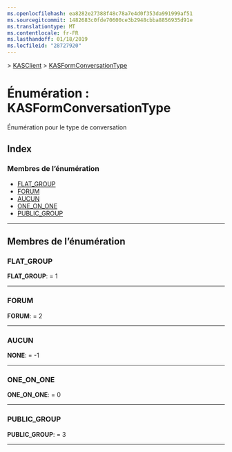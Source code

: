 ```yaml
---
ms.openlocfilehash: ea8282e27388f48c78a7e4d0f353da991999af51
ms.sourcegitcommit: 1482683c0fde70600ce3b2948cbba8856935d91e
ms.translationtype: MT
ms.contentlocale: fr-FR
ms.lasthandoff: 01/18/2019
ms.locfileid: "28727920"
---
```

[](../README.md) > [KASClient](../modules/kasclient.md) > [KASFormConversationType](../enums/kasclient.kasformconversationtype.md)

# <a name="enumeration-kasformconversationtype"></a>Énumération : KASFormConversationType

Énumération pour le type de conversation
## <a name="index"></a>Index

### <a name="enumeration-members"></a>Membres de l’énumération

* [FLAT_GROUP](kasclient.kasformconversationtype.md#flat_group)
* [FORUM](kasclient.kasformconversationtype.md#forum)
* [AUCUN](kasclient.kasformconversationtype.md#none)
* [ONE_ON_ONE](kasclient.kasformconversationtype.md#one_on_one)
* [PUBLIC_GROUP](kasclient.kasformconversationtype.md#public_group)

---

## <a name="enumeration-members"></a>Membres de l’énumération

<a id="flat_group"></a>

###  <a name="flatgroup"></a>FLAT_GROUP

**FLAT_GROUP**: = 1

___

<a id="forum"></a>

###  <a name="forum"></a>FORUM

**FORUM**: = 2

___

<a id="none"></a>

###  <a name="none"></a>AUCUN

**NONE**: = -1

___

<a id="one_on_one"></a>

###  <a name="oneonone"></a>ONE_ON_ONE

**ONE_ON_ONE**: = 0

___

<a id="public_group"></a>

###  <a name="publicgroup"></a>PUBLIC_GROUP

**PUBLIC_GROUP**: = 3

___

